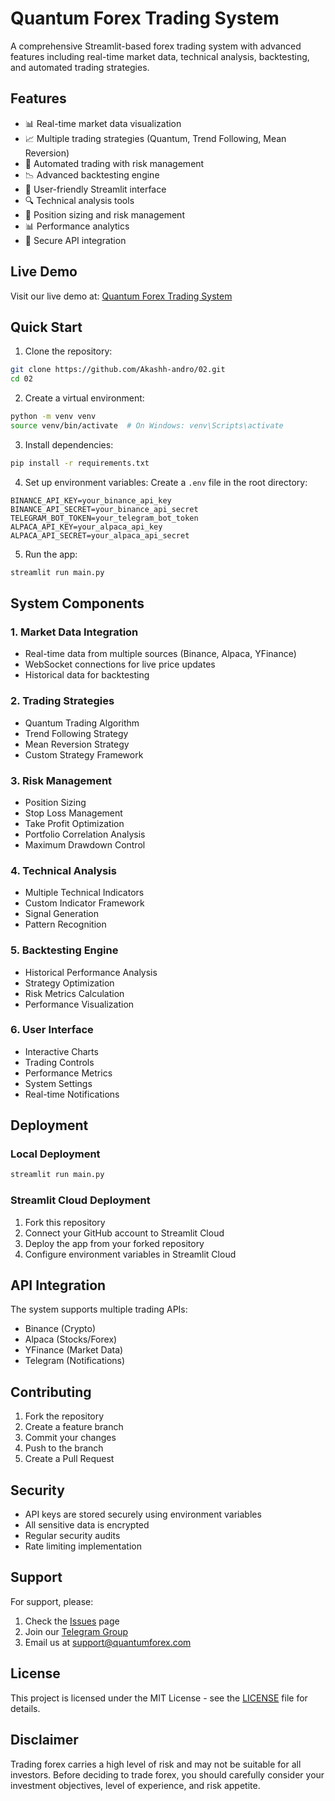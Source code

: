 # Quantum Forex Trading System

A comprehensive Streamlit-based forex trading system with advanced features including real-time market data, technical analysis, backtesting, and automated trading strategies.

## Features

- 📊 Real-time market data visualization
- 📈 Multiple trading strategies (Quantum, Trend Following, Mean Reversion)
- 🤖 Automated trading with risk management
- 📉 Advanced backtesting engine
- 📱 User-friendly Streamlit interface
- 🔍 Technical analysis tools
- 🎯 Position sizing and risk management
- 📊 Performance analytics
- 🔐 Secure API integration

## Live Demo

Visit our live demo at: [Quantum Forex Trading System](https://quantum-forex.streamlit.app)

## Quick Start

1. Clone the repository:
```bash
git clone https://github.com/Akashh-andro/02.git
cd 02
```

2. Create a virtual environment:
```bash
python -m venv venv
source venv/bin/activate  # On Windows: venv\Scripts\activate
```

3. Install dependencies:
```bash
pip install -r requirements.txt
```

4. Set up environment variables:
Create a `.env` file in the root directory:
```env
BINANCE_API_KEY=your_binance_api_key
BINANCE_API_SECRET=your_binance_api_secret
TELEGRAM_BOT_TOKEN=your_telegram_bot_token
ALPACA_API_KEY=your_alpaca_api_key
ALPACA_API_SECRET=your_alpaca_api_secret
```

5. Run the app:
```bash
streamlit run main.py
```

## System Components

### 1. Market Data Integration
- Real-time data from multiple sources (Binance, Alpaca, YFinance)
- WebSocket connections for live price updates
- Historical data for backtesting

### 2. Trading Strategies
- Quantum Trading Algorithm
- Trend Following Strategy
- Mean Reversion Strategy
- Custom Strategy Framework

### 3. Risk Management
- Position Sizing
- Stop Loss Management
- Take Profit Optimization
- Portfolio Correlation Analysis
- Maximum Drawdown Control

### 4. Technical Analysis
- Multiple Technical Indicators
- Custom Indicator Framework
- Signal Generation
- Pattern Recognition

### 5. Backtesting Engine
- Historical Performance Analysis
- Strategy Optimization
- Risk Metrics Calculation
- Performance Visualization

### 6. User Interface
- Interactive Charts
- Trading Controls
- Performance Metrics
- System Settings
- Real-time Notifications

## Deployment

### Local Deployment
```bash
streamlit run main.py
```

### Streamlit Cloud Deployment
1. Fork this repository
2. Connect your GitHub account to Streamlit Cloud
3. Deploy the app from your forked repository
4. Configure environment variables in Streamlit Cloud

## API Integration

The system supports multiple trading APIs:
- Binance (Crypto)
- Alpaca (Stocks/Forex)
- YFinance (Market Data)
- Telegram (Notifications)

## Contributing

1. Fork the repository
2. Create a feature branch
3. Commit your changes
4. Push to the branch
5. Create a Pull Request

## Security

- API keys are stored securely using environment variables
- All sensitive data is encrypted
- Regular security audits
- Rate limiting implementation

## Support

For support, please:
1. Check the [Issues](https://github.com/Akashh-andro/02/issues) page
2. Join our [Telegram Group](https://t.me/quantumforex)
3. Email us at support@quantumforex.com

## License

This project is licensed under the MIT License - see the [LICENSE](LICENSE) file for details.

## Disclaimer

Trading forex carries a high level of risk and may not be suitable for all investors. Before deciding to trade forex, you should carefully consider your investment objectives, level of experience, and risk appetite. 